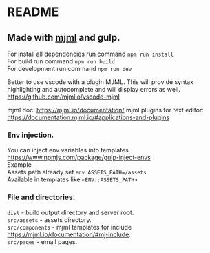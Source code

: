 README
==================================================================================
Made with [mjml](https://mjml.io/) and gulp.
----------------------------------------------------------------------------------

For install all dependencies run command `npm run install` <br>
For build run command `npm run build` <br>
For development run command `npm run dev`

Better to use vscode with a plugin MJML. This will provide syntax highlighting and autocomplete and will display errors as well.
https://github.com/mjmlio/vscode-mjml

mjml doc: https://mjml.io/documentation/
mjml plugins for text editor: https://documentation.mjml.io/#applications-and-plugins

### Env injection.
You can inject env variables into templates <br>
https://www.npmjs.com/package/gulp-inject-envs <br>
Example <br>
Assets path already set `env ASSETS_PATH=/assets` <br> 
Available in templates like `<ENV::ASSETS_PATH>` <br>

### File and directories.
`dist` - build output directory and server root.  <br>
`src/assets` - assets directory. <br>
`src/components` - mjml templates for include https://mjml.io/documentation/#mj-include. <br>
`src/pages` - email pages. <br>